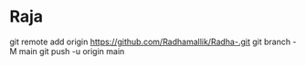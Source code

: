 # Raja
git remote add origin https://github.com/Radhamallik/Radha-.git git branch -M main git push -u origin main
